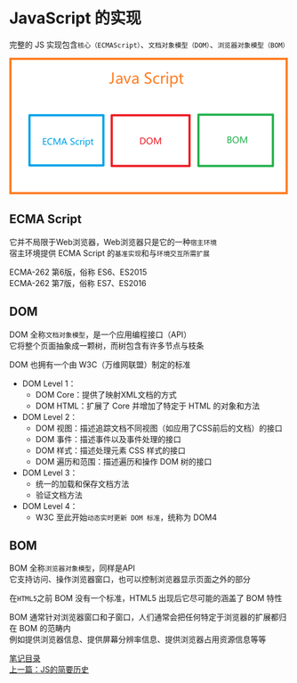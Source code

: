 # JavaScript 的实现

完整的 JS 实现包含`核心（ECMAScript）`、`文档对象模型（DOM）`、`浏览器对象模型（BOM）`  

![Alt text](image.png)  

## ECMA Script

它并不局限于Web浏览器，Web浏览器只是它的一种`宿主环境`  
宿主环境提供 ECMA Script 的`基准实现`和与`环境交互所需扩展`  

ECMA-262 第6版，俗称 ES6、ES2015  
ECMA-262 第7版，俗称 ES7、ES2016  

## DOM

DOM 全称`文档对象模型`，是一个应用编程接口（API）  
它将整个页面抽象成一颗树，而树包含有许多节点与枝条  

DOM 也拥有一个由 W3C（万维网联盟）制定的标准  

* DOM Level 1：
  * DOM Core：提供了映射XML文档的方式
  * DOM HTML：扩展了 Core 并增加了特定于 HTML 的对象和方法
* DOM Level 2：
  * DOM 视图：描述追踪文档不同视图（如应用了CSS前后的文档）的接口
  * DOM 事件：描述事件以及事件处理的接口
  * DOM 样式：描述处理元素 CSS 样式的接口
  * DOM 遍历和范围：描述遍历和操作 DOM 树的接口
* DOM Level 3：
  * 统一的加载和保存文档方法
  * 验证文档方法
* DOM Level 4：
  * W3C 至此开始`动态实时更新 DOM 标准`，统称为 DOM4

## BOM

BOM 全称`浏览器对象模型`，同样是API  
它支持访问、操作浏览器窗口，也可以控制浏览器显示页面之外的部分  

在`HTML5`之前 BOM 没有一个标准，HTML5 出现后它尽可能的涵盖了 BOM 特性  

BOM 通常针对浏览器窗口和子窗口，人们通常会把任何特定于浏览器的扩展都归在 BOM 的范畴内  
例如提供浏览器信息、提供屏幕分辨率信息、提供浏览器占用资源信息等等  

[笔记目录](../../《JavaScript高级程序设计（第四版）》学习笔记.md#1-何为js)  
[上一篇：JS的简要历史](./1-JS的简要历史.md)  
